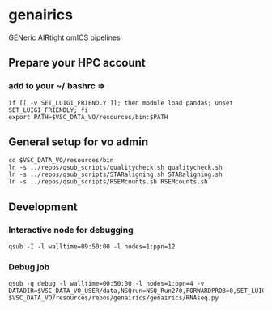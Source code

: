 # genairics
GENeric AIRtight omICS pipelines

## Prepare your HPC account
### add to your ~/.bashrc =>

    if [[ -v SET_LUIGI_FRIENDLY ]]; then module load pandas; unset SET_LUIGI_FRIENDLY; fi
    export PATH=$VSC_DATA_VO/resources/bin:$PATH

## General setup for vo admin

    cd $VSC_DATA_VO/resources/bin
    ln -s ../repos/qsub_scripts/qualitycheck.sh qualitycheck.sh
    ln -s ../repos/qsub_scripts/STARaligning.sh STARaligning.sh
    ln -s ../repos/qsub_scripts/RSEMcounts.sh RSEMcounts.sh

## Development

### Interactive node for debugging

    qsub -I -l walltime=09:50:00 -l nodes=1:ppn=12

### Debug job

    qsub -q debug -l walltime=00:50:00 -l nodes=1:ppn=4 -v DATADIR=$VSC_DATA_VO_USER/data,NSQrun=NSQ_Run270,FORWARDPROB=0,SET_LUIGI_FRIENDLY=,GENAIRICS_ENV_ARGS= $VSC_DATA_VO/resources/repos/genairics/genairics/RNAseq.py